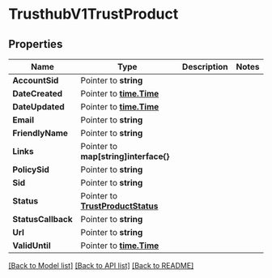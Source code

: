 # TrusthubV1TrustProduct

## Properties

Name | Type | Description | Notes
------------ | ------------- | ------------- | -------------
**AccountSid** | Pointer to **string** |  |
**DateCreated** | Pointer to [**time.Time**](time.Time.md) |  |
**DateUpdated** | Pointer to [**time.Time**](time.Time.md) |  |
**Email** | Pointer to **string** |  |
**FriendlyName** | Pointer to **string** |  |
**Links** | Pointer to **map[string]interface{}** |  |
**PolicySid** | Pointer to **string** |  |
**Sid** | Pointer to **string** |  |
**Status** | Pointer to [**TrustProductStatus**](trust_product_status.md) |  |
**StatusCallback** | Pointer to **string** |  |
**Url** | Pointer to **string** |  |
**ValidUntil** | Pointer to [**time.Time**](time.Time.md) |  |

[[Back to Model list]](../README.md#documentation-for-models) [[Back to API list]](../README.md#documentation-for-api-endpoints) [[Back to README]](../README.md)


